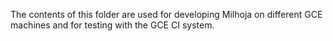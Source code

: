 The contents of this folder are used for developing Milhoja on different GCE machines and for testing with the GCE CI system.
